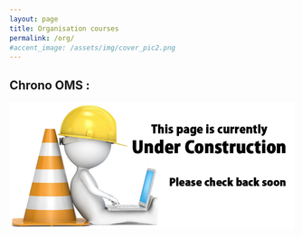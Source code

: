 ```yaml
---
layout: page
title: Organisation courses
permalink: /org/
#accent_image: /assets/img/cover_pic2.png
---
```


## Chrono OMS : 





![image](/assets/img/under_construction.jpg)




